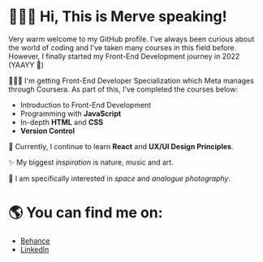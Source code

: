 <h1> 👩🏻‍🚀 Hi, This is Merve speaking!</h1>

<p>
  Very warm welcome to my GitHub profile. I've always been curious about the world of coding and I've taken many courses in this field before. However, I     finally started my Front-End Development journey in 2022 (YAAYY 🎉)  
  
👩🏻‍💻 I'm getting Front-End Developer Specialization which Meta manages through Coursera. 
  As part of this, I've completed the courses below:
  <ul>
    <li>Introduction to Front-End Development</li>
    <li>Programming with <b>JavaScript</b></li>
    <li>In-depth <b>HTML</b> and <b>CSS</b></li>
    <li><b>Version Control</b></li>
  </ul>

🌱 Currently, I continue to learn <b>React</b> and <b>UX/UI Design Principles</b>.

✨ My biggest <i>inspiration</i> is nature, music and art.
   
👀 I am specifically interested in <i>space</i> and <i>analogue photography</i>. 
 </p>
 

<h1>🌎 You can find me on:</h1>


 <p>   
  <ul>
    <li><a href="https://www.behance.net/mervekaratoprak">Behance</a></li>
    <li><a href="https://www.linkedin.com/in/mervekaratoprak/">LinkedIn</a></li>
  </ul>
 </p>
 
<!---



karatoprakmerve/karatoprakmerve is a ✨ special ✨ repository because its `README.md` (this file) appears on your GitHub profile.
You can click the Preview link to take a look at your changes.
--->
